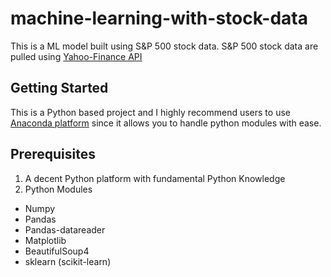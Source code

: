 # machine-learning-with-stock-data
This is a ML model built using S&P 500 stock data. S&P 500 stock data are pulled using [Yahoo-Finance API](https://rapidapi.com/apidojo/api/yahoo-finance1?utm_source=google&utm_medium=cpc&utm_campaign=1674315309_77004833236&utm_term=yahoo%20finance%20api_e&utm_content=1t1&gclid=EAIaIQobChMIwrmtmMro5QIVASUrCh3MFAIvEAAYASAAEgIejfD_BwE)

## Getting Started
This is a Python based project and I highly recommend users to use [Anaconda platform](https://www.anaconda.com/) since it allows you to handle python modules with ease. 

## Prerequisites
1. A decent Python platform with fundamental Python Knowledge
2. Python Modules
- Numpy
- Pandas
- Pandas-datareader
- Matplotlib
- BeautifulSoup4
- sklearn (scikit-learn)
